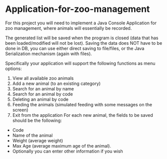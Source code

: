 # Application-for-zoo-management
For this project you will need to implement a Java Console Application for zoo management, where animals will essentially be recorded.

The generated list will be saved when the program is closed (data that has been loaded/modified will not be lost). Saving the data does NOT have to be done in DB, you can use either direct saving to file/files, or the Java Serialization mechanism (again with files).

Specifically your application will support the following functions as menu options:
1. View all available zoo animals
2. Add a new animal (to an existing category)
3. Search for an animal by name
4. Search for an animal by code
5. Deleting an animal by code
6. Feeding the animals (simulated feeding with some messages on the screen)
7. Exit from the application
For each new animal, the fields to be saved should be the following:
- Code
- Name of the animal
- Weight (average weight)
- Max Age (average maximum age of the animal).
- Optionally you can enter other information if you wish
